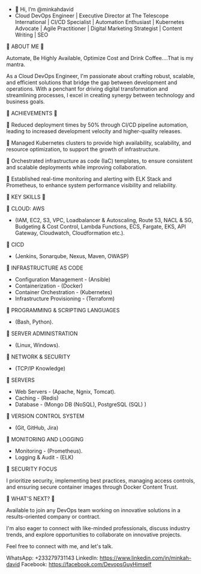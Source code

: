 - 👋 Hi, I’m @minkahdavid
- Cloud DevOps Engineer | Executive Director at The Telescope International | CI/CD Specialist | Automation Enthusiast | Kubernetes Advocate | Agile Practitioner | Digital Marketing Strategist | Content Writing | SEO


🌟 ABOUT ME 🌟 

Automate, Be Highly Available, Optimize Cost and Drink Coffee....That is my mantra.

As a Cloud DevOps Engineer, I'm passionate about crafting robust, scalable, and efficient solutions that bridge the gap between development and operations. With a penchant for driving digital transformation and streamlining processes, I excel in creating synergy between technology and business goals.


🌟 ACHIEVEMENTS 🌟

🔷 Reduced deployment times by 50% through CI/CD pipeline automation, leading to increased development velocity and higher-quality releases.

🔷 Managed Kubernetes clusters to provide high availability, scalability, and resource optimization, to support the growth of infrastructure.

🔷 Orchestrated infrastructure as code (IaC) templates, to ensure consistent and scalable deployments while improving collaboration.

🔷 Established real-time monitoring and alerting with ELK Stack and Prometheus, to enhance system performance visibility and reliability.



🌟 KEY SKILLS 🌟

🔷 CLOUD: AWS	

  - (IAM, EC2, S3, VPC, Loadbalancer & Autoscaling, Route 53, NACL & SG, Budgeting & Cost Control, Lambda Functions, ECS, Fargate, EKS, API Gateway, Cloudwatch, Cloudformation etc.).


🔷 CICD	

  - (Jenkins, Sonarqube, Nexus, Maven, OWASP)


🔷 INFRASTRUCTURE AS CODE	

  - Configuration Management	-  (Ansible)
  - Containerization	                        -  (Docker)
  - Container Orchestration	        -  (Kubernetes)
  - Infrastructure Provisioning	        -  (Terraform)


🔷 PROGRAMMING & SCRIPTING LANGUAGES	

  - (Bash, Python).	


🔷 SERVER ADMINISTRATION	

  - (Linux, Windows).


🔷 NETWORK & SECURITY	

  - (TCP/IP Knowledge)	


🔷 SERVERS
		
  - Web Servers	                        - (Apache, Ngnix, Tomcat).
  - Caching	                                - (Redis)
  - Database	                                - (Mongo DB (NoSQL),  PostgreSQL (SQL) )


🔷 VERSION CONTROL SYSTEM
	
  - (Git, GitHub, Jira)


🔷 MONITORING AND LOGGING
	
  - Monitoring	                                       - (Prometheus).
  - Logging & Audit	                               - (ELK)


🔷 SECURITY FOCUS

I prioritize security, implementing best practices, managing access controls, and ensuring secure container images through Docker Content Trust.


🌟 WHAT'S NEXT? 🌟 

Available to join any DevOps team working on innovative solutions in a results-oriented company or contract. 

I'm also eager to connect with like-minded professionals, discuss industry trends, and explore opportunities to collaborate on innovative projects.

Feel free to connect with me, and let's talk.

WhatsApp: +233279731143
LinkedIn: https://www.linkedin.com/in/minkah-david
Facebook: https://facebook.com/DevopsGuyHimself



<!---
minkahdavid/minkahdavid is a ✨ special ✨ repository because its `README.md` (this file) appears on your GitHub profile.
You can click the Preview link to take a look at your changes.
--->
